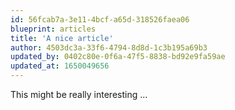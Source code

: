 ```yaml
---
id: 56fcab7a-3e11-4bcf-a65d-318526faea06
blueprint: articles
title: 'A nice article'
author: 4503dc3a-33f6-4794-8d8d-1c3b195a69b3
updated_by: 0402c80e-0f6a-47f5-8838-bd92e9fa59ae
updated_at: 1650049656
---
```

This might be really interesting ...